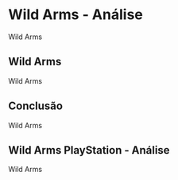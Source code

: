 ---
---

# Wild Arms - Análise

Wild Arms

## Wild Arms

Wild Arms

## Conclusão

Wild Arms

## Wild Arms PlayStation - Análise

Wild Arms
